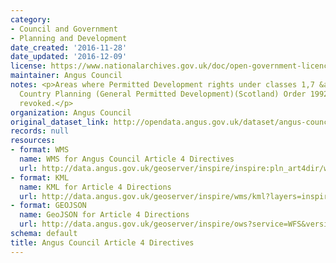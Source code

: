```yaml
---
category:
- Council and Government
- Planning and Development
date_created: '2016-11-28'
date_updated: '2016-12-09'
license: https://www.nationalarchives.gov.uk/doc/open-government-licence/version/3/
maintainer: Angus Council
notes: <p>Areas where Permitted Development rights under classes 1,7 &amp; 8 of Town
  Country Planning (General Permitted Development)(Scotland) Order 1992 have been
  revoked.</p>
organization: Angus Council
original_dataset_link: http://opendata.angus.gov.uk/dataset/angus-council-article-4-directives
records: null
resources:
- format: WMS
  name: WMS for Angus Council Article 4 Directives
  url: http://data.angus.gov.uk/geoserver/inspire/inspire:pln_art4dir/wms?service=WMS&request=GetMap
- format: KML
  name: KML for Article 4 Directions
  url: http://data.angus.gov.uk/geoserver/inspire/wms/kml?layers=inspire:pln_art4dir&mode=download
- format: GEOJSON
  name: GeoJSON for Article 4 Directions
  url: http://data.angus.gov.uk/geoserver/inspire/ows?service=WFS&version=1.0.0&request=GetFeature&typeName=inspire:pln_art4dir&outputFormat=application%2Fjson&srsName=EPSG:3857
schema: default
title: Angus Council Article 4 Directives
---
```

